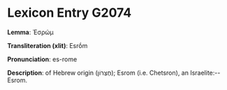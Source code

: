 # Lexicon Entry G2074

**Lemma**: Ἐσρώμ

**Transliteration (xlit)**: Esrṓm

**Pronunciation**: es-rome

**Description**:
of Hebrew origin (חֶצְרוֹן); Esrom (i.e. Chetsron), an Israelite:--Esrom.

